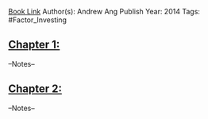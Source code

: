 
[Book Link](obsidian://open?vault=Akul's%20Notebook&file=Library%2Fbooks_Personal%2Fquant%2Ffactor%20investing%2FAndrew%20Ang%20-%20Asset%20Management_%20A%20Systematic%20Approach%20to%20Factor%20Investing-Oxford%20University%20Press%20(2014).pdf)
Author(s): Andrew Ang
Publish Year: 2014
Tags: #Factor_Investing 

## <u>Chapter 1: </u>
–Notes–


## <u>Chapter 2:</u>
–Notes–